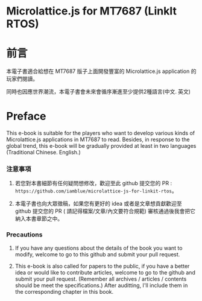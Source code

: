 Microlattice.js for MT7687 (LinkIt RTOS)
=======

# 前言

本電子書適合給想在 MT7687 版子上面開發豐富的 Microlattice.js application 的玩家們閱讀。

同時也因應世界潮流，本電子書會未來會循序漸進至少提供2種語言(中文. 英文)

# Preface

This e-book is suitable for the players who want to develop various kinds of Microlattice.js applications in MT7687 to read. Besides, in response to the global trend, this e-book will be gradually provided at least in two languages (Traditional Chinese. English.)


### 注意事項

1. 若您對本書細節有任何疑問想修改，歡迎至此 github 提交您的 PR : ```https://github.com/iamblue/microlattice-js-for-linkit-rtos```。

2. 本電子書也向大眾徵稿，如果您有更好的 idea 或者是文章想貢獻歡迎至 github 提交您的 PR ( 請記得檔案/文章/內文要符合規範) 審核通過後我會把它納入本書章節之中。


### Precautions

1. If you have any questions about the details of the book you want to modify, welcome to go to this github and submit your pull request.

2. This e-book is also called for papers to the public, if you have a better idea or would like to contribute articles, welcome to go to the github and submit your pull request. (Remember all archives / articles / contents should be meet the specifications.) After auditting, I'll include them in the corresponding chapter in this book.
